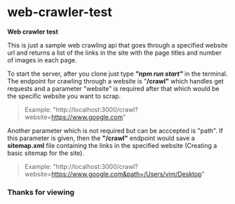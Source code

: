 # web-crawler-test
**Web crawler test**

This is just a sample web crawling api that goes through a specified website url and returns a list of the links in the site with the page titles and number of images in each page.

To start the server, after you clone just type _**"npm run start"**_ in the terminal. The endpoint for crawling through a website is "**/crawl"** which handles get requests and a parameter "website" is required after that which would be the specific website you want to scrap.

> Example: "http://localhost:3000/crawl?website=https://www.google.com"

Another parameter which is not required but can be acccepted is "path". If this parameter is given, then the **"/crawl"** endpoint would save a **sitemap.xml** file containing the links in the specified website (Creating a basic sitemap for the site).

> Example: "http://localhost:3000/crawl?website=https://www.google.com&path=/Users/vim/Desktop"

### **Thanks for viewing**
